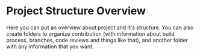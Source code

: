 # Project Structure Overview

Here you can put an overview about project and it's structure.
You can also create folders to organize contribution (with information about build process, branches, code reviews and things like that),
and another folder with any information that you want.
